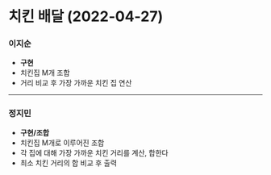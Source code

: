 # 치킨 배달 (2022-04-27)
### 이지순
* **구현**
* 치킨집 M개 조합
* 거리 비교 후 가장 가까운 치킨 집 연산

---
### 정지민
* **구현/조합**
* 치킨집 M개로 이루어진 조합
* 각 집에 대해 가장 가까운 치킨 거리를 계산, 합한다
* 최소 치킨 거리의 합 비교 후 출력
